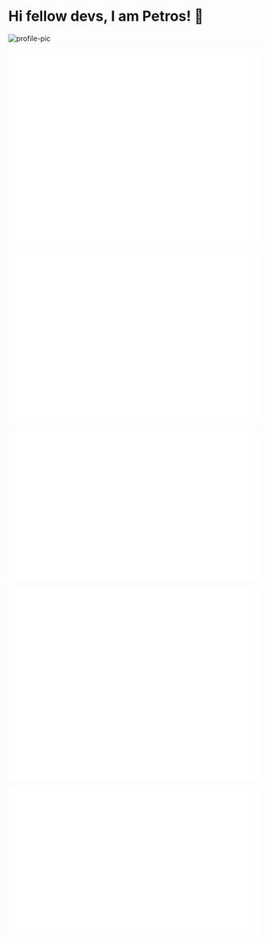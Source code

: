 <!-- <img src='https://user-images.githubusercontent.com/100411628/236674097-fb1ba478-230d-4f80-a71f-effc22519ff9.png' alt='profile-pic' width='1000' /> -->
# Hi fellow devs, I am Petros! 👋
<img src='https://github.com/Petrosdevri/Petrosdevri/assets/100411628/0f2eb7a9-9599-44c9-8bcf-1116590c4fae' alt='profile-pic' height='300' />

<!--**Petrosdevri/Petrosdevri** is a ✨ _special_ ✨ repository because its `README.md` (this file) appears on your GitHub profile.

Here are some ideas to get you started:

- 🔭 I’m currently working on ...
- 🌱 I’m currently learning ...
- 👯 I’m looking to collaborate on ...
- 🤔 I’m looking for help with ...
- 💬 Ask me about ...
- 📫 How to reach me: ...
- 😄 Pronouns: ...
- ⚡ Fun fact: ...

I am **Petros Devrikis**, a Web developer with a focus on financial applications. 

## About Me 😄

- I am a student of International and European Studies in University of Macedonia, Thessaloniki. 📚
- I have a prowess in financial and political subjects and firmly believe they are dependent on technology. 📈
- I have recently developed a strong interest in Blockchain and Web3. 💸
- I am still a learner so more projects will be released soon. 👀

-->

![Metrics](/github-metrics.svg)

![Calendar](/metrics.plugin.isocalendar.fullyear.svg)

![Languages](https://github.com/Petrosdevri/github-stats-transparent/blob/output/generated/languages.svg)

![LeetCode](/metrics.plugin.leetcode.svg)

![Overview](https://github.com/Petrosdevri/github-stats-transparent/blob/output/generated/overview.svg)
